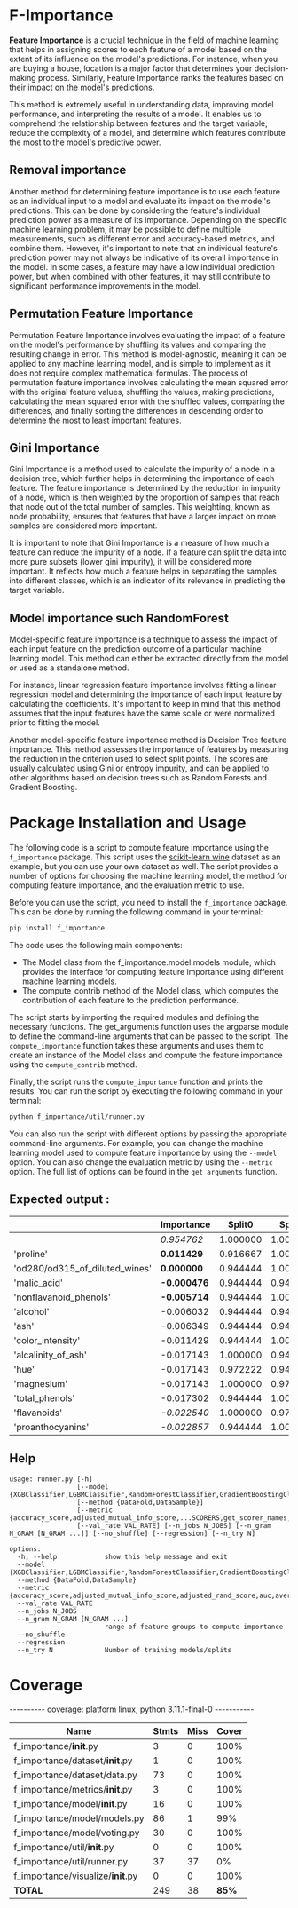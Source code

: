 # F-Importance

**Feature Importance** is a crucial technique in the field of machine learning that helps in assigning scores to each feature of a model based on the extent of its influence on the model's predictions. For instance, when you are buying a house, location is a major factor that determines your decision-making process. Similarly, Feature Importance ranks the features based on their impact on the model's predictions.

This method is extremely useful in understanding data, improving model performance, and interpreting the results of a model. It enables us to comprehend the relationship between features and the target variable, reduce the complexity of a model, and determine which features contribute the most to the model's predictive power.

## Removal importance

Another method for determining feature importance is to use each feature as an individual input to a model and evaluate its impact on the model's predictions. This can be done by considering the feature's individual prediction power as a measure of its importance. Depending on the specific machine learning problem, it may be possible to define multiple measurements, such as different error and accuracy-based metrics, and combine them. However, it's important to note that an individual feature's prediction power may not always be indicative of its overall importance in the model. In some cases, a feature may have a low individual prediction power, but when combined with other features, it may still contribute to significant performance improvements in the model.

## Permutation Feature Importance

Permutation Feature Importance involves evaluating the impact of a feature on the model's performance by shuffling its values and comparing the resulting change in error. This method is model-agnostic, meaning it can be applied to any machine learning model, and is simple to implement as it does not require complex mathematical formulas. The process of permutation feature importance involves calculating the mean squared error with the original feature values, shuffling the values, making predictions, calculating the mean squared error with the shuffled values, comparing the differences, and finally sorting the differences in descending order to determine the most to least important features.

## Gini Importance

Gini Importance is a method used to calculate the impurity of a node in a decision tree, which further helps in determining the importance of each feature. The feature importance is determined by the reduction in impurity of a node, which is then weighted by the proportion of samples that reach that node out of the total number of samples. This weighting, known as node probability, ensures that features that have a larger impact on more samples are considered more important.

It is important to note that Gini Importance is a measure of how much a feature can reduce the impurity of a node. If a feature can split the data into more pure subsets (lower gini impurity), it will be considered more important. It reflects how much a feature helps in separating the samples into different classes, which is an indicator of its relevance in predicting the target variable.


## Model importance such RandomForest

Model-specific feature importance is a technique to assess the impact of each input feature on the prediction outcome of a particular machine learning model. This method can either be extracted directly from the model or used as a standalone method.

For instance, linear regression feature importance involves fitting a linear regression model and determining the importance of each input feature by calculating the coefficients. It's important to keep in mind that this method assumes that the input features have the same scale or were normalized prior to fitting the model.

Another model-specific feature importance method is Decision Tree feature importance. This method assesses the importance of features by measuring the reduction in the criterion used to select split points. The scores are usually calculated using Gini or entropy impurity, and can be applied to other algorithms based on decision trees such as Random Forests and Gradient Boosting.

# Package Installation and Usage
The following code is a script to compute feature importance using the `f_importance` package. This script uses the [scikit-learn wine](https://scikit-learn.org/stable/modules/generated/sklearn.datasets.load_wine.html#sklearn.datasets.load_wine) dataset as an example, but you can use your own dataset as well. The script provides a number of options for choosing the machine learning model, the method for computing feature importance, and the evaluation metric to use.

Before you can use the script, you need to install the `f_importance` package. This can be done by running the following command in your terminal:

```bash
pip install f_importance
```

The code uses the following main components:

* The Model class from the f_importance.model.models module, which provides the interface for computing feature importance using different machine learning models.
* The compute_contrib method of the Model class, which computes the contribution of each feature to the prediction performance.

The script starts by importing the required modules and defining the necessary functions. The get_arguments function uses the argparse module to define the command-line arguments that can be passed to the script. The `compute_importance` function takes these arguments and uses them to create an instance of the Model class and compute the feature importance using the `compute_contrib` method.

Finally, the script runs the `compute_importance` function and prints the results. You can run the script by executing the following command in your terminal:

```bash
python f_importance/util/runner.py
```

You can also run the script with different options by passing the appropriate command-line arguments. For example, you can change the machine learning model used to compute feature importance by using the `--model` option. You can also change the evaluation metric by using the `--metric` option. The full list of options can be found in the `get_arguments` function.

## Expected output :

|                                | **Importance** | **Split0** | **Split1** | **Split2** | **Split3** | **Split4** |
|--------------------------------|------------------|------------|------------|------------|------------|------------|
|                                | _0.954762_       | 1.000000   | 1.000000   | 0.916667   | 0.942857   | 0.914286   |
| 'proline'                      | **0.011429**     | 0.916667   | 1.000000   | 1.000000   | 0.857143   | 0.942857   |
| 'od280/od315_of_diluted_wines' | **0.000000**     | 0.944444   | 1.000000   | 0.972222   | 0.885714   | 0.971429   |
| 'malic_acid'                   | **-0.000476**    | 0.944444   | 0.944444   | 0.944444   | 0.971429   | 0.971429   |
| 'nonflavanoid_phenols'         | **-0.005714**    | 0.944444   | 1.000000   | 0.972222   | 0.914286   | 0.971429   |
| 'alcohol'                      | -0.006032        | 0.944444   | 0.944444   | 0.972222   | 0.971429   | 0.971429   |
| 'ash'                          | -0.006349        | 0.944444   | 0.944444   | 0.916667   | 1.000000   | 1.000000   |
| 'color_intensity'              | -0.011429        | 0.944444   | 1.000000   | 0.972222   | 0.971429   | 0.942857   |
| 'alcalinity_of_ash'            | -0.017143        | 1.000000   | 0.944444   | 0.972222   | 1.000000   | 0.942857   |
| 'hue'                          | -0.017143        | 0.972222   | 0.944444   | 1.000000   | 0.971429   | 0.971429   |
|                    'magnesium' | -0.017143        | 1.000000   | 0.972222   | 0.944444   | 0.942857   | 1.000000   |
| 'total_phenols'                | -0.017302        | 0.944444   | 1.000000   | 0.944444   | 0.971429   | 1.000000   |
| 'flavanoids'                   | _-0.022540_      | 1.000000   | 0.972222   | 1.000000   | 0.942857   | 0.971429   |
| 'proanthocyanins'              | _-0.022857_      | 0.944444   | 1.000000   | 0.972222   | 1.000000   | 0.971429   |


## Help
```
usage: runner.py [-h]
                 [--model {XGBClassifier,LGBMClassifier,RandomForestClassifier,GradientBoostingClassifier,DecisionTreeClassifier,XGBRegressor,LGBMRegressor,RandomForestRegressor,GradientBoostingRegressor,DecisionTreeRegressor}]
                 [--method {DataFold,DataSample}]
                 [--metric {accuracy_score,adjusted_mutual_info_score,...SCORERS,get_scorer_names,silhouette_samples,silhouette_score,top_k_accuracy_score,v_measure_score,zero_one_loss,brier_score_loss}]
                 [--val_rate VAL_RATE] [--n_jobs N_JOBS] [--n_gram N_GRAM [N_GRAM ...]] [--no_shuffle] [--regression] [--n_try N]

options:
  -h, --help            show this help message and exit
  --model {XGBClassifier,LGBMClassifier,RandomForestClassifier,GradientBoostingClassifier,DecisionTreeClassifier,XGBRegressor,LGBMRegressor,RandomForestRegressor,GradientBoostingRegressor,DecisionTreeRegressor}
  --method {DataFold,DataSample}
  --metric {accuracy_score,adjusted_mutual_info_score,adjusted_rand_score,auc,average_precision_score,...}
  --val_rate VAL_RATE
  --n_jobs N_JOBS
  --n_gram N_GRAM [N_GRAM ...]
                        range of feature groups to compute importance
  --no_shuffle
  --regression
  --n_try N             Number of training models/splits
```

# Coverage

---------- coverage: platform linux, python 3.11.1-final-0 -----------

| **Name**                           | **Stmts** | **Miss** | **Cover** |
|------------------------------------|-----------|----------|-----------|
| f_importance/__init__.py           | 3         | 0        | 100%      |
| f_importance/dataset/__init__.py   | 1         | 0        | 100%      |
| f_importance/dataset/data.py       | 73        | 0        | 100%      |
| f_importance/metrics/__init__.py   | 3         | 0        | 100%      |
| f_importance/model/__init__.py     | 16        | 0        | 100%      |
| f_importance/model/models.py       | 86        | 1        | 99%       |
| f_importance/model/voting.py       | 30        | 0        | 100%      |
| f_importance/util/__init__.py      | 0         | 0        | 100%      |
| f_importance/util/runner.py        | 37        | 37       | 0%        |
| f_importance/visualize/__init__.py | 0         | 0        | 100%      |
|                          **TOTAL** | 249       | 38       | **85%**   |